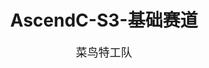 <div align="center">
  <h1>AscendC-S3-基础赛道</h1>
  <span style="font-size: 18px;">菜鸟特工队</span>
</div>






